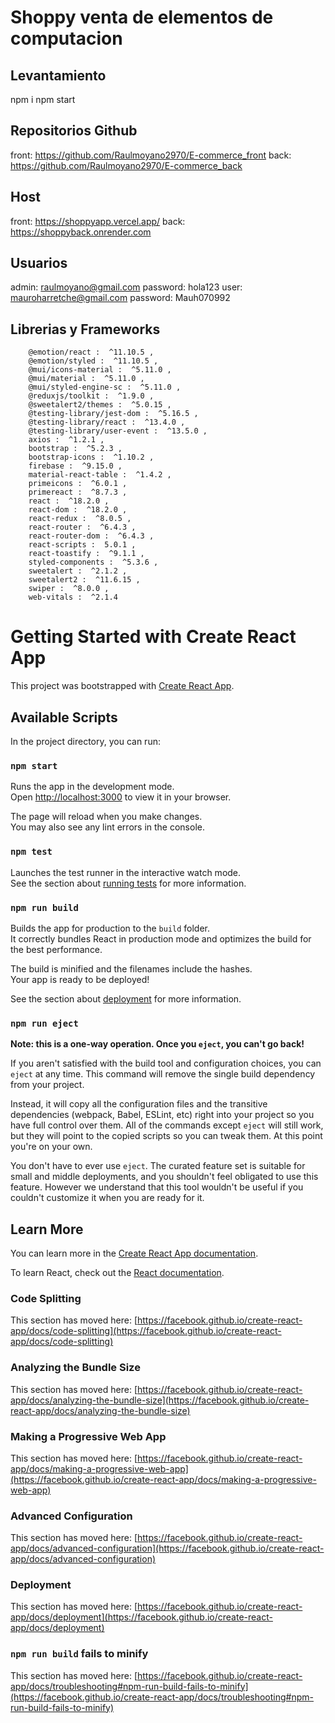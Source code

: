 

# Shoppy venta de elementos de computacion

## Levantamiento
npm i
npm start

## Repositorios Github
front: https://github.com/Raulmoyano2970/E-commerce_front
back: https://github.com/Raulmoyano2970/E-commerce_back

## Host
front: https://shoppyapp.vercel.app/ 
back: https://shoppyback.onrender.com

## Usuarios
admin: raulmoyano@gmail.com  password: hola123
user: mauroharretche@gmail.com   password: Mauh070992

## Librerias y Frameworks
        @emotion/react :  ^11.10.5 ,
        @emotion/styled :  ^11.10.5 ,
        @mui/icons-material :  ^5.11.0 ,
        @mui/material :  ^5.11.0 ,
        @mui/styled-engine-sc :  ^5.11.0 ,
        @reduxjs/toolkit :  ^1.9.0 ,
        @sweetalert2/themes :  ^5.0.15 ,
        @testing-library/jest-dom :  ^5.16.5 ,
        @testing-library/react :  ^13.4.0 ,
        @testing-library/user-event :  ^13.5.0 ,
        axios :  ^1.2.1 ,
        bootstrap :  ^5.2.3 ,
        bootstrap-icons :  ^1.10.2 ,
        firebase :  ^9.15.0 ,
        material-react-table :  ^1.4.2 ,
        primeicons :  ^6.0.1 ,
        primereact :  ^8.7.3 ,
        react :  ^18.2.0 ,
        react-dom :  ^18.2.0 ,
        react-redux :  ^8.0.5 ,
        react-router :  ^6.4.3 ,
        react-router-dom :  ^6.4.3 ,
        react-scripts :  5.0.1 ,
        react-toastify :  ^9.1.1 ,
        styled-components :  ^5.3.6 ,
        sweetalert :  ^2.1.2 ,
        sweetalert2 :  ^11.6.15 ,
        swiper :  ^8.0.0 ,
        web-vitals :  ^2.1.4 



# Getting Started with Create React App

This project was bootstrapped with [Create React App](https://github.com/facebook/create-react-app).

## Available Scripts

In the project directory, you can run:

### `npm start`

Runs the app in the development mode.\
Open [http://localhost:3000](http://localhost:3000) to view it in your browser.

The page will reload when you make changes.\
You may also see any lint errors in the console.

### `npm test`

Launches the test runner in the interactive watch mode.\
See the section about [running tests](https://facebook.github.io/create-react-app/docs/running-tests) for more information.

### `npm run build`

Builds the app for production to the `build` folder.\
It correctly bundles React in production mode and optimizes the build for the best performance.

The build is minified and the filenames include the hashes.\
Your app is ready to be deployed!

See the section about [deployment](https://facebook.github.io/create-react-app/docs/deployment) for more information.

### `npm run eject`

**Note: this is a one-way operation. Once you `eject`, you can't go back!**

If you aren't satisfied with the build tool and configuration choices, you can `eject` at any time. This command will remove the single build dependency from your project.

Instead, it will copy all the configuration files and the transitive dependencies (webpack, Babel, ESLint, etc) right into your project so you have full control over them. All of the commands except `eject` will still work, but they will point to the copied scripts so you can tweak them. At this point you're on your own.

You don't have to ever use `eject`. The curated feature set is suitable for small and middle deployments, and you shouldn't feel obligated to use this feature. However we understand that this tool wouldn't be useful if you couldn't customize it when you are ready for it.

## Learn More

You can learn more in the [Create React App documentation](https://facebook.github.io/create-react-app/docs/getting-started).

To learn React, check out the [React documentation](https://reactjs.org/).

### Code Splitting

This section has moved here: [https://facebook.github.io/create-react-app/docs/code-splitting](https://facebook.github.io/create-react-app/docs/code-splitting)

### Analyzing the Bundle Size

This section has moved here: [https://facebook.github.io/create-react-app/docs/analyzing-the-bundle-size](https://facebook.github.io/create-react-app/docs/analyzing-the-bundle-size)

### Making a Progressive Web App

This section has moved here: [https://facebook.github.io/create-react-app/docs/making-a-progressive-web-app](https://facebook.github.io/create-react-app/docs/making-a-progressive-web-app)

### Advanced Configuration

This section has moved here: [https://facebook.github.io/create-react-app/docs/advanced-configuration](https://facebook.github.io/create-react-app/docs/advanced-configuration)

### Deployment

This section has moved here: [https://facebook.github.io/create-react-app/docs/deployment](https://facebook.github.io/create-react-app/docs/deployment)

### `npm run build` fails to minify

This section has moved here: [https://facebook.github.io/create-react-app/docs/troubleshooting#npm-run-build-fails-to-minify](https://facebook.github.io/create-react-app/docs/troubleshooting#npm-run-build-fails-to-minify)
